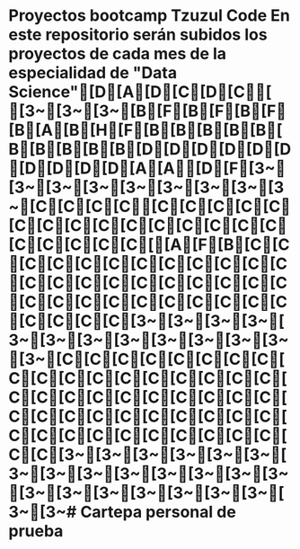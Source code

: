 # Proyectos bootcamp Tzuzul Code  En este repositorio serán subidos los proyectos de cada mes de la especialidad de **"Data Science"**[D[A[D[C[D[C[ [3~[3~[3~[B[F[B[F[B[F[B[A[B[H[F[B[B[B[B[B[B[B[B[B[B[D[D[D[D[D[D[D[D[D[D[A[A[D[F[3~[3~[3~[3~[3~[3~[3~[3~[3~[C[C[C[C[C[C[C[C[C[C[C[C[C[C[C[C[C[C[C[C[C[C[C[C[[A[F[B[C[C[C[C[C[C[C[C[C[C[C[C[C[C[C[C[C[C[C[C[C[C[C[C[C[C[C[C[C[C[C[C[C[C[C[C[3~[3~[3~[3~[3~[3~[3~[3~[3~[3~[3~[3~[3~[C[C[C[C[C[C[C[C[C[C[C[C[C[C[C[C[C[C[C[C[C[C[C[C[C[C[C[C[C[C[C[C[C[C[C[C[C[C[C[C[C[C[C[C[C[C[C[C[C[C[3~[3~[3~[3~[3~[3~[3~[3~[3~[3~[3~[3~[3~[3~[3~[3~[3~[3~[3~[3~[3~[3~[3~# Cartepa personal de prueba
